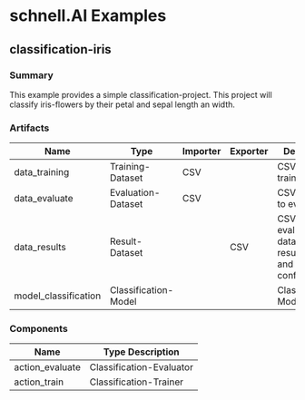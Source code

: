 # schnell.AI Examples
## classification-iris

### Summary
This example provides a simple classification-project. This project will classify iris-flowers by their petal and sepal length an width.

### Artifacts
| Name                 | Type                 | Importer | Exporter | Description                                                    |
|----------------------|----------------------|----------|----------|----------------------------------------------------------------|
| data_training        | Training-Dataset     | CSV      |          | CSV file with training-data                                    |
| data_evaluate        | Evaluation-Dataset   | CSV      |          | CSV with data to evaluate                                      |
| data_results         | Result-Dataset       |          | CSV      | CSV with evaluation data including result class and confidence |
| model_classification | Classification-Model |          |          | Classification-Model                                           |

### Components
| Name            | Type                  Description                                                                  |
|-----------------|----------------------------------------------------------------------------------------------------|
| action_evaluate | Classification-Evaluator|Evaluates data from 'data_evaluate' with the model 'model_classification' |
| action_train    | Classification-Trainer|Trains model 'model_classification' with data from 'data_training'          |
